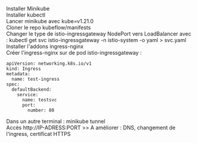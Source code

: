 Installer Minikube  
Installer kubectl  
Lancer minikube avec kube=v1.21.0  
Cloner le repo kubeflow/manifests  
Changer le type de istio-ingressgateway NodePort vers LoadBalancer avec : kubectl get svc istio-ingressgateway -n istio-system -o yaml > svc.yaml  
Installer l'addons ingress-nginx  
Créer l'ingress-nginx sur de pod istio-ingressgateway :  
```
apiVersion: networking.k8s.io/v1
kind: Ingress
metadata:
  name: test-ingress
spec:
  defaultBackend:
    service:
      name: testsvc
      port:
        number: 80
```
Dans un autre terminal : minikube tunnel  
Accès http://IP-ADRESS:PORT >> A améliorer : DNS, changement de l'ingress, certificat HTTPS  
